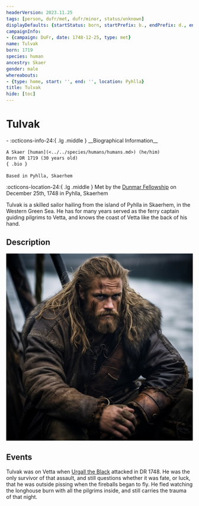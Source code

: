 ```yaml
---
headerVersion: 2023.11.25
tags: [person, dufr/met, dufr/minor, status/unknown]
displayDefaults: {startStatus: born, startPrefix: b., endPrefix: d., endStatus: died}
campaignInfo:
- {campaign: DuFr, date: 1748-12-25, type: met}
name: Tulvak
born: 1719
species: human
ancestry: Skaer
gender: male
whereabouts:
- {type: home, start: '', end: '', location: Pyhlla}
title: Tulvak
hide: [toc]
---
```


# Tulvak
<div class="grid cards ext-narrow-margin ext-one-column" markdown>
- :octicons-info-24:{ .lg .middle } __Biographical Information__

    A Skaer [human](<../../species/humans/humans.md>) (he/him)  
    Born DR 1719 (30 years old)  
    { .bio }

    Based in Pyhlla, Skaerhem
</div>



:octicons-location-24:{ .lg .middle } Met by the [Dunmar Fellowship](<../pcs/dunmar-fellowship/dunmar-fellowship.md>) on December 25th, 1748 in Pyhlla, Skaerhem  


Tulvak is a skilled sailor hailing from the island of Pyhlla in Skaerhem, in the Western Green Sea. He has for many years served as the ferry captain guiding pilgrims to Vetta, and knows the coast of Vetta like the back of his hand. 
## Description

![Tulvak](../../assets/tulvak.png)

## Events

Tulvak was on Vetta when [Urgall the Black](<./urgall-the-black.md>) attacked in DR 1748. He was the only survivor of that assault, and still questions whether it was fate, or luck, that he was outside pissing when the fireballs began to fly. He fled watching the longhouse burn with all the pilgrims inside, and still carries the trauma of that night. 
